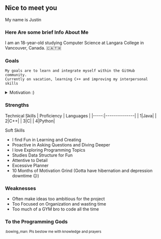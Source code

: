 ## Nice to meet you
My name is Justin



### Here Are some brief Info About Me
I am an 18-year-old studying Computer Science at Langara College in Vancouver, Canada.
:canada::taiwan:

### Goals
    My goals are to learn and integrate myself within the GitHub community.
    Currently on vacation, learning C++ and improving my interpersonal skills
<details>
  <summary>Motivation :)</summary>
  It is not just about the destination but also the journey. That's why learning is so fun, it's a lifelong process. It's not fun if it's easy.
</details>

### Strengths
Technical Skills
| Proficiency | Languages |
|-----:|---------------|
|     1|Java|
|     2|C++|
|     3|C|
|     4|Python|

Soft Skills
- I find Fun in Learning and Creating
- Proactive in Asking Questions and Diving Deeper
- I love Exploring Programming Topics
- Studies Data Structure for Fun
- Attentive to Detail
- Excessive Planner
- 10 Months of Motivation Grind (Gotta have hibernation and depression downtime :neutral_face:)


### Weaknesses
- Often make ideas too ambitious for the project
- Too Focused on Organization and wasting time
- Too much of a GYM bro to code all the time

### To the Programming Gods
<sub>
:bowing_man: Pls bestow me with knowledge and prayers
</sub>


<!--
**jstn-swm/jstn-swm** is a ✨ _special_ ✨ repository because its `README.md` (this file) appears on your GitHub profile.

Here are some ideas to get you started:

- 🔭 I’m currently working on ...
- 🌱 I’m currently learning ...
- 👯 I’m looking to collaborate on ...
- 🤔 I’m looking for help with ...
- 💬 Ask me about ...
- 📫 How to reach me: ...
- 😄 Pronouns: ...
- ⚡ Fun fact: ...
-->
